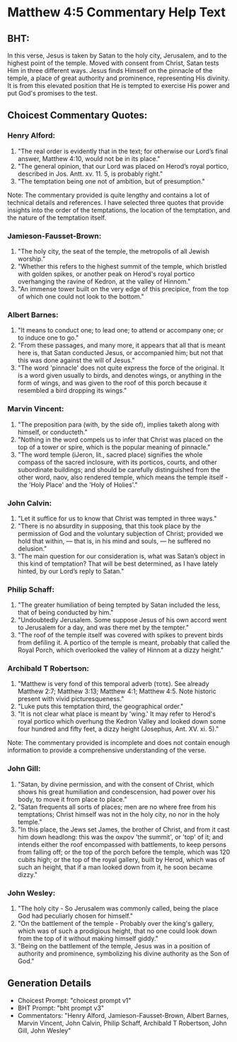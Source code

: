 # Matthew 4:5 Commentary Help Text

## BHT:
In this verse, Jesus is taken by Satan to the holy city, Jerusalem, and to the highest point of the temple. Moved with consent from Christ, Satan tests Him in three different ways. Jesus finds Himself on the pinnacle of the temple, a place of great authority and prominence, representing His divinity. It is from this elevated position that He is tempted to exercise His power and put God's promises to the test.

## Choicest Commentary Quotes:
### Henry Alford:
1. "The real order is evidently that in the text; for otherwise our Lord’s final answer, Matthew 4:10, would not be in its place."
2. "The general opinion, that our Lord was placed on Herod’s royal portico, described in Jos. Antt. xv. 11. 5, is probably right."
3. "The temptation being one not of ambition, but of presumption."

Note: The commentary provided is quite lengthy and contains a lot of technical details and references. I have selected three quotes that provide insights into the order of the temptations, the location of the temptation, and the nature of the temptation itself.

### Jamieson-Fausset-Brown:
1. "The holy city, the seat of the temple, the metropolis of all Jewish worship."
2. "Whether this refers to the highest summit of the temple, which bristled with golden spikes, or another peak on Herod's royal portico overhanging the ravine of Kedron, at the valley of Hinnom."
3. "An immense tower built on the very edge of this precipice, from the top of which one could not look to the bottom."

### Albert Barnes:
1. "It means to conduct one; to lead one; to attend or accompany one; or to induce one to go."
2. "From these passages, and many more, it appears that all that is meant here is, that Satan conducted Jesus, or accompanied him; but not that this was done against the will of Jesus."
3. "The word 'pinnacle' does not quite express the force of the original. It is a word given usually to birds, and denotes wings, or anything in the form of wings, and was given to the roof of this porch because it resembled a bird dropping its wings."

### Marvin Vincent:
1. "The preposition para (with, by the side of), implies taketh along with himself, or conducteth."
2. "Nothing in the word compels us to infer that Christ was placed on the top of a tower or spire, which is the popular meaning of pinnacle."
3. "The word temple (iJeron, lit., sacred place) signifies the whole compass of the sacred inclosure, with its porticos, courts, and other subordinate buildings; and should be carefully distinguished from the other word, naov, also rendered temple, which means the temple itself - the 'Holy Place' and the 'Holy of Holies'."

### John Calvin:
1. "Let it suffice for us to know that Christ was tempted in three ways."
2. "There is no absurdity in supposing, that this took place by the permission of God and the voluntary subjection of Christ; provided we hold that within, — that is, in his mind and souls, — he suffered no delusion."
3. "The main question for our consideration is, what was Satan’s object in this kind of temptation? That will be best determined, as I have lately hinted, by our Lord’s reply to Satan."

### Philip Schaff:
1. "The greater humiliation of being tempted by Satan included the less, that of being conducted by him."
2. "Undoubtedly Jerusalem. Some suppose Jesus of his own accord went to Jerusalem for a day, and was there met by the tempter."
3. "The roof of the temple itself was covered with spikes to prevent birds from defiling it. A portico of the temple is meant, probably that called the Royal Porch, which overlooked the valley of Hinnom at a dizzy height."

### Archibald T Robertson:
1. "Matthew is very fond of this temporal adverb (τοτε). See already Matthew 2:7; Matthew 3:13; Matthew 4:1; Matthew 4:5. Note historic present with vivid picturesqueness."
2. "Luke puts this temptation third, the geographical order."
3. "It is not clear what place is meant by 'wing.' It may refer to Herod's royal portico which overhung the Kedron Valley and looked down some four hundred and fifty feet, a dizzy height (Josephus, Ant. XV. xi. 5)."

Note: The commentary provided is incomplete and does not contain enough information to provide a comprehensive understanding of the verse.

### John Gill:
1. "Satan, by divine permission, and with the consent of Christ, which shows his great humiliation and condescension, had power over his body, to move it from place to place."
2. "Satan frequents all sorts of places; men are no where free from his temptations; Christ himself was not in the holy city, no nor in the holy temple."
3. "In this place, the Jews set James, the brother of Christ, and from it cast him down headlong: this was the ακρον 'the summit', or 'top' of it; and intends either the roof encompassed with battlements, to keep persons from falling off; or the top of the porch before the temple, which was 120 cubits high; or the top of the royal gallery, built by Herod, which was of such an height, that if a man looked down from it, he soon became dizzy."

### John Wesley:
1. "The holy city - So Jerusalem was commonly called, being the place God had peculiarly chosen for himself."
2. "On the battlement of the temple - Probably over the king's gallery, which was of such a prodigious height, that no one could look down from the top of it without making himself giddy."
3. "Being on the battlement of the temple, Jesus was in a position of authority and prominence, symbolizing his divine authority as the Son of God."


## Generation Details
- Choicest Prompt: "choicest prompt v1"
- BHT Prompt: "bht prompt v3"
- Commentators: "Henry Alford, Jamieson-Fausset-Brown, Albert Barnes, Marvin Vincent, John Calvin, Philip Schaff, Archibald T Robertson, John Gill, John Wesley"
